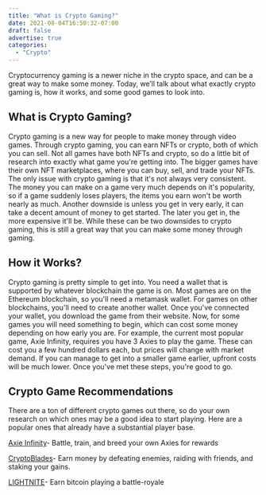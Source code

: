 ```yaml
---
title: "What is Crypto Gaming?"
date: 2021-08-04T16:50:32-07:00
draft: false
advertise: true
categories:
  - "Crypto"
---
```


Cryptocurrency gaming is a newer niche in the crypto space, and can be a great way to make some money. Today, we’ll talk about what exactly crypto gaming is, how it works, and some good games to look into.

## What is Crypto Gaming?

Crypto gaming is a new way for people to make money through video games. Through crypto gaming, you can earn NFTs or crypto, both of which you can sell. Not all games have both NFTs and crypto, so do a little bit of research into exactly what game you're getting into. The bigger games have their own NFT marketplaces, where you can buy, sell, and trade your NFTs. The only issue with crypto gaming is that it's not always very consistent. The money you can make on a game very much depends on it's popularity, so if a game suddenly loses players, the items you earn won't be worth nearly as much. Another downside is unless you get in very early, it can take a decent amount of money to get started. The later you get in, the more expensive it'll be. While these can be two downsides to crypto gaming, this is still a great way that you can make some money through gaming.

## How it Works?

Crypto gaming is pretty simple to get into. You need a wallet that is supported by whatever blockchain the game is on. Most games are on the Ethereum blockchain, so you'll need a metamask wallet. For games on other blockchains, you'll need to create another wallet. Once you've connected your wallet, you download the game from their website. Now, for some games you will need something to begin, which can cost some money depending on how early you are. For example, the current most popular game, Axie Infinity, requires you have 3 Axies to play the game. These can cost you a few hundred dollars each, but prices will change with market demand. If you can manage to get into a smaller game earlier, upfront costs will be much lower. Once you've met these steps, you're good to go.

## Crypto Game Recommendations

There are a ton of different crypto games out there, so do your own research on which ones may be a good idea to start playing. Here are a popular ones that already have a substantial player base.

[Axie Infinity](https://axieinfinity.com/)- Battle, train, and breed your own Axies for rewards

[CryptoBlades](https://www.cryptoblades.io/)- Earn money by defeating enemies, raiding with friends, and staking your gains.

[LIGHTNITE](https://lightnite.io/)-  Earn bitcoin playing a battle-royale

